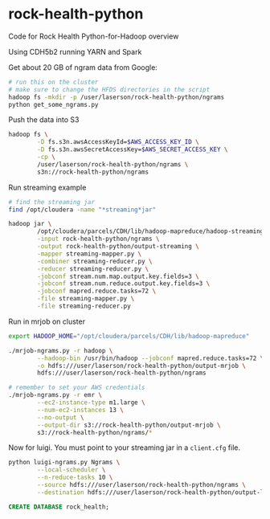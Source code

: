 rock-health-python
==================

Code for Rock Health Python-for-Hadoop overview

Using CDH5b2 running YARN and Spark


Get about 20 GB of ngram data from Google:

```bash
# run this on the cluster
# make sure to change the HFDS directories in the script
hadoop fs -mkdir -p /user/laserson/rock-health-python/ngrams
python get_some_ngrams.py
```

Push the data into S3

```bash
hadoop fs \
        -D fs.s3n.awsAccessKeyId=$AWS_ACCESS_KEY_ID \
        -D fs.s3n.awsSecretAccessKey=$AWS_SECRET_ACCESS_KEY \
        -cp \
        /user/laserson/rock-health-python/ngrams \
        s3n://rock-health-python/ngrams
```


Run streaming example

```bash
# find the streaming jar
find /opt/cloudera -name "*streaming*jar"

hadoop jar \
        /opt/cloudera/parcels/CDH/lib/hadoop-mapreduce/hadoop-streaming-2.2.0-cdh5.0.0-beta-2.jar \
        -input rock-health-python/ngrams \
        -output rock-health-python/output-streaming \
        -mapper streaming-mapper.py \
        -combiner streaming-reducer.py \
        -reducer streaming-reducer.py \
        -jobconf stream.num.map.output.key.fields=3 \
        -jobconf stream.num.reduce.output.key.fields=3 \
        -jobconf mapred.reduce.tasks=72 \
        -file streaming-mapper.py \
        -file streaming-reducer.py
```


Run in mrjob on cluster

```bash
export HADOOP_HOME="/opt/cloudera/parcels/CDH/lib/hadoop-mapreduce"

./mrjob-ngrams.py -r hadoop \
        --hadoop-bin /usr/bin/hadoop --jobconf mapred.reduce.tasks=72 \
        -o hdfs:///user/laserson/rock-health-python/output-mrjob \
        hdfs:///user/laserson/rock-health-python/ngrams

# remember to set your AWS credentials
./mrjob-ngrams.py -r emr \
        --ec2-instance-type m1.large \
        --num-ec2-instances 13 \
        --no-output \
        --output-dir s3://rock-health-python/output-mrjob \
        s3://rock-health-python/ngrams/*
```




Now for luigi.  You must point to your streaming jar in a `client.cfg` file.

```bash
python luigi-ngrams.py Ngrams \
        --local-scheduler \
        --n-reduce-tasks 10 \
        --source hdfs:///user/laserson/rock-health-python/ngrams \
        --destination hdfs:///user/laserson/rock-health-python/output-luigi
```








```sql
CREATE DATABASE rock_health;
```
